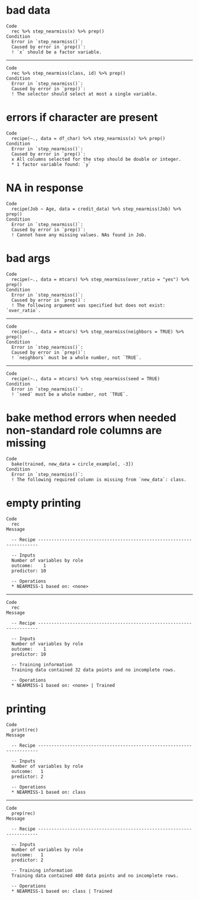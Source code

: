 # bad data

    Code
      rec %>% step_nearmiss(x) %>% prep()
    Condition
      Error in `step_nearmiss()`:
      Caused by error in `prep()`:
      ! `x` should be a factor variable.

---

    Code
      rec %>% step_nearmiss(class, id) %>% prep()
    Condition
      Error in `step_nearmiss()`:
      Caused by error in `prep()`:
      ! The selector should select at most a single variable.

# errors if character are present

    Code
      recipe(~., data = df_char) %>% step_nearmiss(x) %>% prep()
    Condition
      Error in `step_nearmiss()`:
      Caused by error in `prep()`:
      x All columns selected for the step should be double or integer.
      * 1 factor variable found: `y`

# NA in response

    Code
      recipe(Job ~ Age, data = credit_data) %>% step_nearmiss(Job) %>% prep()
    Condition
      Error in `step_nearmiss()`:
      Caused by error in `prep()`:
      ! Cannot have any missing values. NAs found in Job.

# bad args

    Code
      recipe(~., data = mtcars) %>% step_nearmiss(over_ratio = "yes") %>% prep()
    Condition
      Error in `step_nearmiss()`:
      Caused by error in `prep()`:
      ! The following argument was specified but does not exist: `over_ratio`.

---

    Code
      recipe(~., data = mtcars) %>% step_nearmiss(neighbors = TRUE) %>% prep()
    Condition
      Error in `step_nearmiss()`:
      Caused by error in `prep()`:
      ! `neighbors` must be a whole number, not `TRUE`.

---

    Code
      recipe(~., data = mtcars) %>% step_nearmiss(seed = TRUE)
    Condition
      Error in `step_nearmiss()`:
      ! `seed` must be a whole number, not `TRUE`.

# bake method errors when needed non-standard role columns are missing

    Code
      bake(trained, new_data = circle_example[, -3])
    Condition
      Error in `step_nearmiss()`:
      ! The following required column is missing from `new_data`: class.

# empty printing

    Code
      rec
    Message
      
      -- Recipe ----------------------------------------------------------------------
      
      -- Inputs 
      Number of variables by role
      outcome:    1
      predictor: 10
      
      -- Operations 
      * NEARMISS-1 based on: <none>

---

    Code
      rec
    Message
      
      -- Recipe ----------------------------------------------------------------------
      
      -- Inputs 
      Number of variables by role
      outcome:    1
      predictor: 10
      
      -- Training information 
      Training data contained 32 data points and no incomplete rows.
      
      -- Operations 
      * NEARMISS-1 based on: <none> | Trained

# printing

    Code
      print(rec)
    Message
      
      -- Recipe ----------------------------------------------------------------------
      
      -- Inputs 
      Number of variables by role
      outcome:   1
      predictor: 2
      
      -- Operations 
      * NEARMISS-1 based on: class

---

    Code
      prep(rec)
    Message
      
      -- Recipe ----------------------------------------------------------------------
      
      -- Inputs 
      Number of variables by role
      outcome:   1
      predictor: 2
      
      -- Training information 
      Training data contained 400 data points and no incomplete rows.
      
      -- Operations 
      * NEARMISS-1 based on: class | Trained

